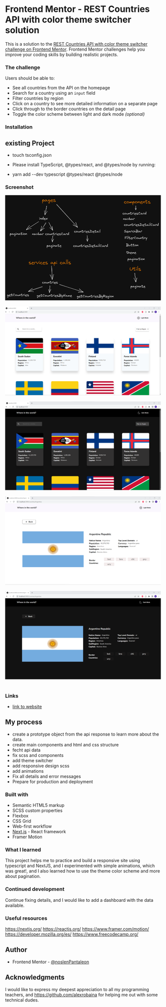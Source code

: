 # Frontend Mentor - REST Countries API with color theme switcher solution

This is a solution to the [REST Countries API with color theme switcher challenge on Frontend Mentor](https://www.frontendmentor.io/challenges/rest-countries-api-with-color-theme-switcher-5cacc469fec04111f7b848ca). Frontend Mentor challenges help you improve your coding skills by building realistic projects.

### The challenge

Users should be able to:

- See all countries from the API on the homepage
- Search for a country using an `input` field
- Filter countries by region
- Click on a country to see more detailed information on a separate page
- Click through to the border countries on the detail page
- Toggle the color scheme between light and dark mode _(optional)_

### Installation

## existing Project

- touch tsconfig.json

- Please install TypeScript, @types/react, and @types/node by running:

- yarn add --dev typescript @types/react @types/node

### Screenshot

![diagram website](/design/diagram.png 'diagram')
<br> <br/>
![capture1](/design/countryChallenges1.png 'capture1')
<br> <br/>
![capture2](/design/countryChallenges2.png 'capture2')
<br> <br/>
![capture3](/design/countryChallenges3.png 'capture3')
<br> <br/>
![capture4 ](/design/countryChallenges4.png 'capture4')
<br> <br/>

### Links

- [link to website ](https://next-js-countries-challenge.vercel.app/)

## My process

- create a prototype object from the api response to learn more about the data.
- create main components and html and css structure
- fecht api data
- fix scss and components
- add theme switcher
- add responsive design scss
- add animations
- Fix all details and error messages
- Prepare for production and deployment

### Built with

- Semantic HTML5 markup
- SCSS custom properties
- Flexbox
- CSS Grid
- Web-first workflow
- [Next.js](https://nextjs.org/) - React framework
- Framer Motion

### What I learned

This project helps me to practice and build a responsive site using typescript and NextJS, and I experimented with simple animations, which was great!, and I also learned how to use the theme color scheme and more about pagination.

### Continued development

Continue fixing details, and I would like to add a dashboard with the data available.

### Useful resources

https://nextjs.org/
https://reactjs.org/
https://www.framer.com/motion/
https://developer.mozilla.org/es/
https://www.freecodecamp.org/

## Author

- Frontend Mentor - [@noslenPantaleon](https://www.frontendmentor.io/profile/noslenPantaleon)

## Acknowledgments

I would like to express my deepest appreciation to all my programming teachers, and https://github.com/alexrobaina for helping me out with some technical dudes.
